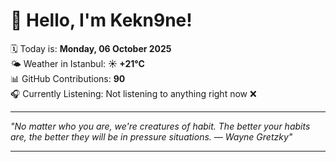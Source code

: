 # 👋 Hello, I'm Kekn9ne!

🗓️ Today is: **Monday, 06 October 2025**  
🌤️ Weather in Istanbul: **☀️   +21°C**  
📊 GitHub Contributions: **90**  
🎧 Currently Listening: Not listening to anything right now ❌

---

_"No matter who you are, we're creatures of habit. The better your habits are, the better they will be in pressure situations. — *Wayne Gretzky*"_

---
